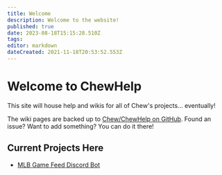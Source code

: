 ```yaml
---
title: Welcome
description: Welcome to the website!
published: true
date: 2023-08-18T15:15:28.510Z
tags: 
editor: markdown
dateCreated: 2021-11-18T20:53:52.553Z
---
```


# Welcome to ChewHelp

This site will house help and wikis for all of Chew's projects... eventually!

The wiki pages are backed up to [Chew/ChewHelp on GitHub](https://github.com/Chew/ChewHelp). Found an issue? Want to add something? You can do it there!

## Current Projects Here

- [MLB Game Feed Discord Bot](/bots/discord/mlb-game-feed)
